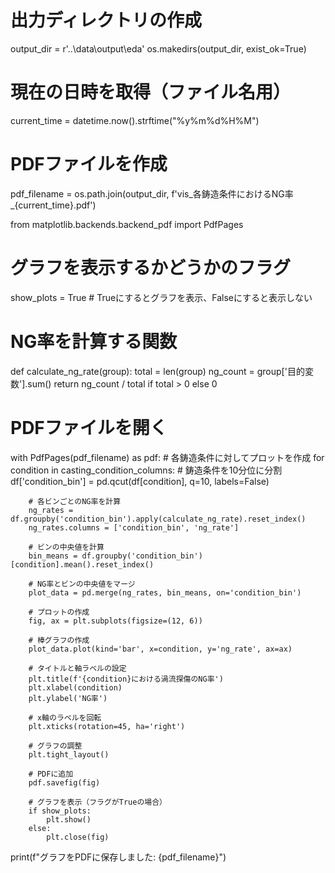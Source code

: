 # 出力ディレクトリの作成
output_dir = r'..\data\output\eda'
os.makedirs(output_dir, exist_ok=True)

# 現在の日時を取得（ファイル名用）
current_time = datetime.now().strftime("%y%m%d%H%M")

# PDFファイルを作成
pdf_filename = os.path.join(output_dir, f'vis_各鋳造条件におけるNG率_{current_time}.pdf')

from matplotlib.backends.backend_pdf import PdfPages

# グラフを表示するかどうかのフラグ
show_plots = True  # Trueにするとグラフを表示、Falseにすると表示しない

# NG率を計算する関数
def calculate_ng_rate(group):
    total = len(group)
    ng_count = group['目的変数'].sum()
    return ng_count / total if total > 0 else 0

# PDFファイルを開く
with PdfPages(pdf_filename) as pdf:
    # 各鋳造条件に対してプロットを作成
    for condition in casting_condition_columns:
        # 鋳造条件を10分位に分割
        df['condition_bin'] = pd.qcut(df[condition], q=10, labels=False)
        
        # 各ビンごとのNG率を計算
        ng_rates = df.groupby('condition_bin').apply(calculate_ng_rate).reset_index()
        ng_rates.columns = ['condition_bin', 'ng_rate']
        
        # ビンの中央値を計算
        bin_means = df.groupby('condition_bin')[condition].mean().reset_index()
        
        # NG率とビンの中央値をマージ
        plot_data = pd.merge(ng_rates, bin_means, on='condition_bin')
        
        # プロットの作成
        fig, ax = plt.subplots(figsize=(12, 6))
        
        # 棒グラフの作成
        plot_data.plot(kind='bar', x=condition, y='ng_rate', ax=ax)
        
        # タイトルと軸ラベルの設定
        plt.title(f'{condition}における渦流探傷のNG率')
        plt.xlabel(condition)
        plt.ylabel('NG率')
        
        # x軸のラベルを回転
        plt.xticks(rotation=45, ha='right')
        
        # グラフの調整
        plt.tight_layout()
        
        # PDFに追加
        pdf.savefig(fig)
        
        # グラフを表示（フラグがTrueの場合）
        if show_plots:
            plt.show()
        else:
            plt.close(fig)

print(f"グラフをPDFに保存しました: {pdf_filename}")

